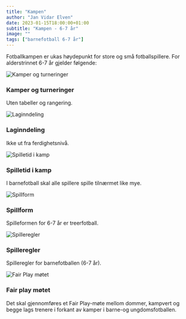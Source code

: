 ```yaml
---
title: "Kampen"
author: "Jan Vidar Elven"
date: 2023-01-15T18:00:00+01:00
subtitle: "Kampen - 6-7 år"
image: ""
tags: ["barnefotball 6-7 år"]
---
```


Fotballkampen er ukas høydepunkt for store og små fotballspillere. For alderstrinnet 6-7 år gjelder følgende:

![Kamper og turneringer](/img/Ikon_Kamper%20og%20turneringer.png)

### Kamper og turneringer

Uten tabeller og rangering.

![Laginndeling](/img/Ikon_Laginndeling.png)

### Laginndeling

Ikke ut fra ferdighetsnivå.

![Spilletid i kamp](/img/Ikon_Spilletid%20i%20kamp.png)

### Spilletid i kamp

I barnefotball skal alle spillere spille tilnærmet like mye.

![Spillform](/img/Ikon_Spillform.png)

### Spillform

Spilleformen for 6-7 år er treerfotball.

![Spilleregler](/img/dommerfløyte.png)

### Spilleregler

Spilleregler for barnefotballen (6-7 år).

![Fair Play møtet](/img/FPmøtet-ikon.jpg)

### Fair play møtet

Det skal gjennomføres et Fair Play-møte mellom dommer, kampvert og begge lags trenere i forkant av kamper i barne-og ungdomsfotballen.

